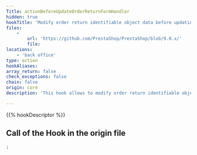 ```yaml
---
Title: actionBeforeUpdateOrderReturnFormHandler
hidden: true
hookTitle: 'Modify order return identifiable object data before updating it'
files:
    -
        url: 'https://github.com/PrestaShop/PrestaShop/blob/9.0.x/'
        file: 
locations:
    - 'back office'
type: action
hookAliases: 
array_return: false
check_exceptions: false
chain: false
origin: core
description: 'This hook allows to modify order return identifiable object forms data before it was updated'

---
```


{{% hookDescriptor %}}

## Call of the Hook in the origin file

```php
;
```
